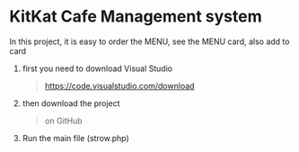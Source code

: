 # KitKat Cafe Management system 
 In this project, it is easy to order the MENU, see the MENU card, also add to card 

1. first you need to download Visual Studio
   > https://code.visualstudio.com/download
2. then download the project
   > on GitHub
3. Run the main file (strow.php)

    
